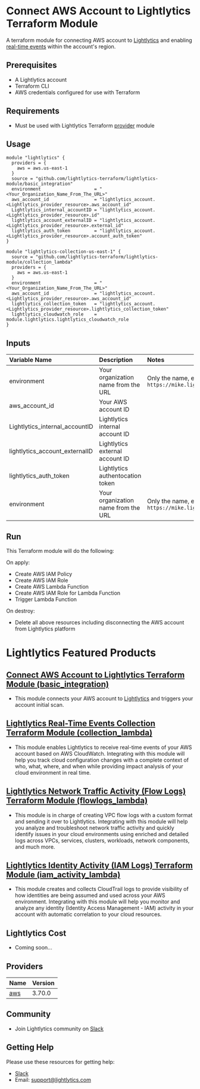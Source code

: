 Connect AWS Account to Lightlytics Terraform Module
===================================================
A terraform module for connecting AWS account to [Lightlytics](https://www.lightlytics.com/) and enabling [real-time events](https://www.lightlytics.com/events) within the account's region.


Prerequisites
-------------
- A Lightlytics account
- Terraform CLI
- AWS credentials configured for use with Terraform


Requirements
------------
- Must be used with Lightlytics Terraform [provider](https://github.com/lightlytics-terraform/lightlytics-provider.git) module


Usage
-----
```hcl
module "lightlytics" {
  providers = {
    aws = aws.us-east-1
  }
  source = "github.com/lightlytics-terraform/lightlytics-module/basic_integration"
  environment                    = "<Your_Organization_Name_From_The_URL>" 
  aws_account_id                 = "lightlytics_account.<Lightlytics_provider_resource>.aws_account_id"
  Lightlytics_internal_accountID = "lightlytics_account.<Lightlytics_provider_resource>.id"
  lightlytics_account_externalID = "lightlytics_account.<Lightlytics_provider_resource>.external_id"
  lightlytics_auth_token         = "lightlytics_account.<Lightlytics_provider_resource>.account_auth_token"
}

module "lightlytics-collection-us-east-1" {
  source = "github.com/lightlytics-terraform/lightlytics-module/collection_lambda"
  providers = {
    aws = aws.us-east-1
  }
  environment                    = "<Your_Organization_Name_From_The_URL>"
  aws_account_id                 = "lightlytics_account.<Lightlytics_provider_resource>.aws_account_id"
  lightlytics_collection_token   = "lightlytics_account.<Lightlytics_provider_resource>.lightlytics_collection_token"
  lightlytics_cloudwatch_role    = module.lightlytics.lightlytics_cloudwatch_role
}
```


Inputs
------
| Variable Name                     | Description                             | Notes                                                                        | Type     | Required? | Default |
| :-------------------------------- | :-------------------------------------  | :----------------------------------------------------------------------------|:---------|:--------- |:--------|
| environment                       | Your organization name from the URL     | Only the name, e.g mike from `https://mike.lightlytics.com`                  | `string` | Yes       | n/a     || `string` | Yes       | n/a     |
| aws_account_id                    | Your AWS account ID                     |                                                                              | `string` | Yes       | n/a     |
| Lightlytics_internal_accountID    | Lightlytics internal account ID         |                                                                              | `string` | Yes       | n/a     |
| lightlytics_account_externalID    | Lightlytics external account ID         |                                                                              | `string` | Yes       | n/a     |
| lightlytics_auth_token            | Lightlytics authentocation token        |                                                                              | `string` | Yes       | n/a     |
| environment                       | Your organization name from the URL     | Only the name, e.g mike from `https://mike.lightlytics.com`                  | `string` | Yes       | n/a     |

Run
---
This Terraform module will do the following:

On apply:
- Create AWS IAM Policy
- Create AWS IAM Role
- Create AWS Lambda Function
- Create AWS IAM Role for Lambda Function
- Trigger Lambda Function

On destroy:
- Delete all above resources including disconnecting the AWS account from Lightlytics platform


Lightlytics Featured Products
================================

[Connect AWS Account to Lightlytics Terraform Module (basic_integration)](https://github.com/lightlytics-terraform/lightlytics-module/tree/main/basic_integration#lightlytics-terraform-module---basic-integration)
-----------------------------------------------------------------------
- This module connects your AWS account to [Lightlytics](https://www.lightlytics.com/) and triggers your account initial scan.


[Lightlytics Real-Time Events Collection Terraform Module (collection_lambda)](https://github.com/lightlytics-terraform/lightlytics-module/tree/main/collection_lambda#lightlytics-real-time-events-collection-terraform-module)
----------------------------------------------------------------------------
- This module enables Lightlytics to receive real-time events of your AWS account based on AWS CloudWatch. Integrating with this module will help you track cloud configuration changes with a complete context of who, what, where, and when while providing impact analysis of your cloud environment in real time.


[Lightlytics Network Traffic Activity (Flow Logs) Terraform Module (flowlogs_lambda)](https://github.com/lightlytics-terraform/lightlytics-module/tree/main/flowlogs_lambda#lightlytics-network-traffic-activity-flow-logs-terraform-module)
-----------------------------------------------------------------------------------
- This module is in charge of creating VPC flow logs with a custom format and sending it over to Lightlytics. Integrating with this module will help you analyze and troubleshoot network traffic activity and quickly identify issues in your cloud environments using enriched and detailed logs across VPCs, services, clusters, workloads, network components, and much more.


[Lightlytics Identity Activity (IAM Logs) Terraform Module (iam_activity_lambda)](https://github.com/lightlytics-terraform/lightlytics-module/tree/main/iam_activity_lambda#lightlytics-identity-activity-iam-logs-terraform-module)
-------------------------------------------------------------------------------
- This module creates and collects CloudTrail logs to provide visibility of how identities are being assumed and used across your AWS environment. Integrating with this module will help you monitor and analyze any identity (Identity Access Management - IAM) activity in your account with automatic correlation to your cloud resources.


Lightlytics Cost
----------------
- Coming soon...


## Providers
| Name | Version |
|------|---------|
| <a name="provider_aws"></a> [aws](#provider\_aws) | 3.70.0 |


Community
---------
- Join Lightlytics community on [Slack](https://join.slack.com/t/lightlyticscommunity/shared_invite/zt-1f7dk2yo7-xBTOU_o4tOnAjoFxfHVF8Q)


Getting Help
------------
Please use these resources for getting help:
- [Slack](https://join.slack.com/t/lightlyticscommunity/shared_invite/zt-1f7dk2yo7-xBTOU_o4tOnAjoFxfHVF8Q)
- Email: support@lightlytics.com
